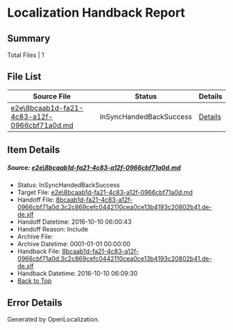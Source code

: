 # <a name='report-top'></a> Localization Handback Report

## Summary
 Total Files | 1

## File List
 Source File | Status | Details 
 ----------- | ------ | ------- 
 [e2e\8bcaab1d-fa21-4c83-a12f-0966cbf71a0d.md](https://github.com/OpenLocalizationTestOrg/ol-test0/blob/e72f45fcc00d4518c950176b4e50cd04c6085f95/e2e/8bcaab1d-fa21-4c83-a12f-0966cbf71a0d.md) | InSyncHandedBackSuccess | [Details](#1b01092386655a4748bde9115e825f50fce75d9e1)

## Item Details
##### <a name='1b01092386655a4748bde9115e825f50fce75d9e1'></a> Source: [e2e\8bcaab1d-fa21-4c83-a12f-0966cbf71a0d.md](https://github.com/OpenLocalizationTestOrg/ol-test0/blob/e72f45fcc00d4518c950176b4e50cd04c6085f95/e2e/8bcaab1d-fa21-4c83-a12f-0966cbf71a0d.md)
* Status: InSyncHandedBackSuccess
* Target File: [e2e\8bcaab1d-fa21-4c83-a12f-0966cbf71a0d.md](https://github.com/OpenLocalizationTestOrg/ol-test0-dede/blob/7403d11761c41417a3a2b5b3e0bc15ff45b5dee7/e2e/8bcaab1d-fa21-4c83-a12f-0966cbf71a0d.md)
* Handoff File: [8bcaab1d-fa21-4c83-a12f-0966cbf71a0d.3c2c869cefc0442110cea0ce13b4193c20802b41.de-de.xlf](https://github.com/OpenLocalizationTestOrg/ol-test0-handoff/blob/f35aa91f07f5f98793c60b03bbb8ed2e79e3167f/ol-handoff/OpenLocalizationTestOrg/ol-test0-dede/qimu/ht/8bcaab1d-fa21-4c83-a12f-0966cbf71a0d.3c2c869cefc0442110cea0ce13b4193c20802b41.de-de.xlf)
* Handoff Datetime: 2016-10-10 06:00:43
* Handoff Reason: Include
* Archive File: 
* Archive Datetime: 0001-01-01 00:00:00
* Handback File: [8bcaab1d-fa21-4c83-a12f-0966cbf71a0d.3c2c869cefc0442110cea0ce13b4193c20802b41.de-de.xlf](https://github.com/OpenLocalizationTestOrg/ol-test0-handback/blob/ac315fa3e4a0443b535f9ee7c8984a7d652058c7/ol-handback/OpenLocalizationTestOrg/ol-test0-dede/qimu/ht/8bcaab1d-fa21-4c83-a12f-0966cbf71a0d.3c2c869cefc0442110cea0ce13b4193c20802b41.de-de.xlf)
* Handback Datetime: 2016-10-10 06:09:30
* [Back to Top](#report-top)


## Error Details

Generated by OpenLocalization.
